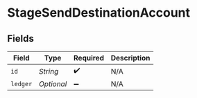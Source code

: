 # StageSendDestinationAccount


## Fields

| Field              | Type               | Required           | Description        |
| ------------------ | ------------------ | ------------------ | ------------------ |
| `id`               | *String*           | :heavy_check_mark: | N/A                |
| `ledger`           | *Optional<String>* | :heavy_minus_sign: | N/A                |